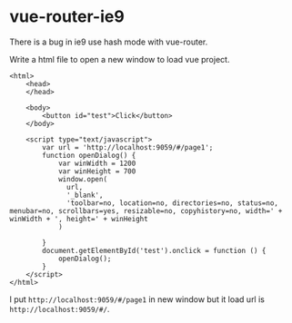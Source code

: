 # vue-router-ie9

There is a bug in ie9 use hash mode with vue-router.

Write a html file to open a new window to load vue project.
```
<html>
	<head>
	</head>
	
	<body>
		<button id="test">Click</button>
	</body>
	
	<script type="text/javascript">
		var url = 'http://localhost:9059/#/page1';
		function openDialog() {
			var winWidth = 1200
			var winHeight = 700
			window.open(
			  url,
			  '_blank',
			  'toolbar=no, location=no, directories=no, status=no, menubar=no, scrollbars=yes, resizable=no, copyhistory=no, width=' + winWidth + ', height=' + winHeight
			)

		}
		document.getElementById('test').onclick = function () {
			openDialog();
		}
	</script>
</html>
```

I put `http://localhost:9059/#/page1` in new window but it load url is `http://localhost:9059/#/`.
